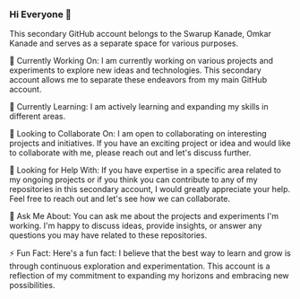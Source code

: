 ### Hi Everyone 👋

This secondary GitHub account belongs to the Swarup Kanade, Omkar Kanade and serves as a separate space for various purposes. 

🔭 Currently Working On:
I am currently working on various projects and experiments to explore new ideas and technologies. This secondary account allows me to separate these endeavors from my main GitHub account.

🌱 Currently Learning:
I am actively learning and expanding my skills in different areas.

👯 Looking to Collaborate On:
I am open to collaborating on interesting projects and initiatives. If you have an exciting project or idea and would like to collaborate with me, please reach out and let's discuss further.

🤔 Looking for Help With:
If you have expertise in a specific area related to my ongoing projects or if you think you can contribute to any of my repositories in this secondary account, I would greatly appreciate your help. Feel free to reach out and let's see how we can collaborate.

💬 Ask Me About:
You can ask me about the projects and experiments I'm working. I'm happy to discuss ideas, provide insights, or answer any questions you may have related to these repositories.

⚡ Fun Fact:
Here's a fun fact: I believe that the best way to learn and grow is through continuous exploration and experimentation. This account is a reflection of my commitment to expanding my horizons and embracing new possibilities.
